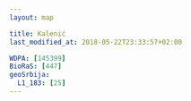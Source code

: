 ```yaml
---
layout: map

title: Kalenić
last_modified_at: 2018-05-22T23:33:57+02:00

WDPA: [145399]
BioRaS: [447]
geoSrbija:
  L1_183: [25]
---
```


